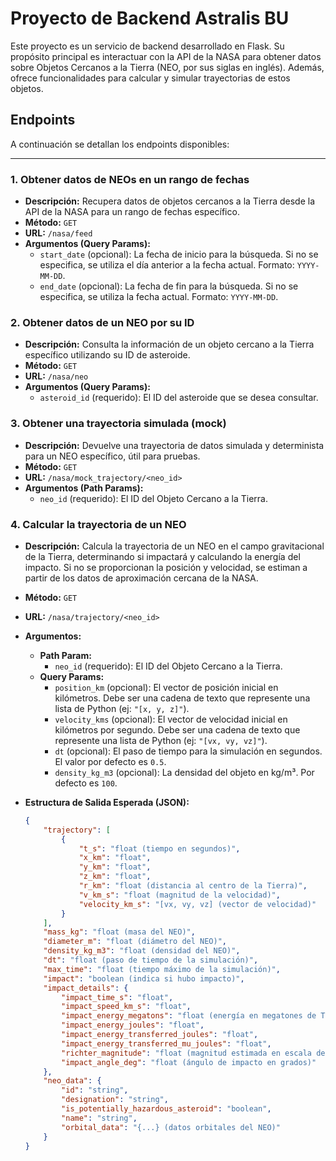 # Proyecto de Backend Astralis BU

Este proyecto es un servicio de backend desarrollado en Flask. Su propósito principal es interactuar con la API de la NASA para obtener datos sobre Objetos Cercanos a la Tierra (NEO, por sus siglas en inglés). Además, ofrece funcionalidades para calcular y simular trayectorias de estos objetos.

## Endpoints

A continuación se detallan los endpoints disponibles:

---

### 1. Obtener datos de NEOs en un rango de fechas

-   **Descripción:** Recupera datos de objetos cercanos a la Tierra desde la API de la NASA para un rango de fechas específico.
-   **Método:** `GET`
-   **URL:** `/nasa/feed`
-   **Argumentos (Query Params):**
    -   `start_date` (opcional): La fecha de inicio para la búsqueda. Si no se especifica, se utiliza el día anterior a la fecha actual. Formato: `YYYY-MM-DD`.
    -   `end_date` (opcional): La fecha de fin para la búsqueda. Si no se especifica, se utiliza la fecha actual. Formato: `YYYY-MM-DD`.

### 2. Obtener datos de un NEO por su ID

-   **Descripción:** Consulta la información de un objeto cercano a la Tierra específico utilizando su ID de asteroide.
-   **Método:** `GET`
-   **URL:** `/nasa/neo`
-   **Argumentos (Query Params):**
    -   `asteroid_id` (requerido): El ID del asteroide que se desea consultar.

### 3. Obtener una trayectoria simulada (mock)

-   **Descripción:** Devuelve una trayectoria de datos simulada y determinista para un NEO específico, útil para pruebas.
-   **Método:** `GET`
-   **URL:** `/nasa/mock_trajectory/<neo_id>`
-   **Argumentos (Path Params):**
    -   `neo_id` (requerido): El ID del Objeto Cercano a la Tierra.

### 4. Calcular la trayectoria de un NEO

-   **Descripción:** Calcula la trayectoria de un NEO en el campo gravitacional de la Tierra, determinando si impactará y calculando la energía del impacto. Si no se proporcionan la posición y velocidad, se estiman a partir de los datos de aproximación cercana de la NASA.
-   **Método:** `GET`
-   **URL:** `/nasa/trajectory/<neo_id>`
-   **Argumentos:**
    -   **Path Param:**
        -   `neo_id` (requerido): El ID del Objeto Cercano a la Tierra.
    -   **Query Params:**
        -   `position_km` (opcional): El vector de posición inicial en kilómetros. Debe ser una cadena de texto que represente una lista de Python (ej: `"[x, y, z]"`).
        -   `velocity_kms` (opcional): El vector de velocidad inicial en kilómetros por segundo. Debe ser una cadena de texto que represente una lista de Python (ej: `"[vx, vy, vz]"`).
        -   `dt` (opcional): El paso de tiempo para la simulación en segundos. El valor por defecto es `0.5`.
        -   `density_kg_m3` (opcional): La densidad del objeto en kg/m³. Por defecto es `100`.

-   **Estructura de Salida Esperada (JSON):**

    ```json
    {
        "trajectory": [
            {
                "t_s": "float (tiempo en segundos)",
                "x_km": "float",
                "y_km": "float",
                "z_km": "float",
                "r_km": "float (distancia al centro de la Tierra)",
                "v_km_s": "float (magnitud de la velocidad)",
                "velocity_km_s": "[vx, vy, vz] (vector de velocidad)"
            }
        ],
        "mass_kg": "float (masa del NEO)",
        "diameter_m": "float (diámetro del NEO)",
        "density_kg_m3": "float (densidad del NEO)",
        "dt": "float (paso de tiempo de la simulación)",
        "max_time": "float (tiempo máximo de la simulación)",
        "impact": "boolean (indica si hubo impacto)",
        "impact_details": {
            "impact_time_s": "float",
            "impact_speed_km_s": "float",
            "impact_energy_megatons": "float (energía en megatones de TNT)",
            "impact_energy_joules": "float",
            "impact_energy_transferred_joules": "float",
            "impact_energy_transferred_mu_joules": "float",
            "richter_magnitude": "float (magnitud estimada en escala de Richter)",
            "impact_angle_deg": "float (ángulo de impacto en grados)"
        },
        "neo_data": {
            "id": "string",
            "designation": "string",
            "is_potentially_hazardous_asteroid": "boolean",
            "name": "string",
            "orbital_data": "{...} (datos orbitales del NEO)"
        }
    }
    ```